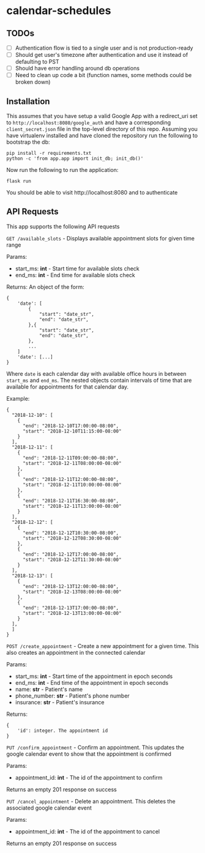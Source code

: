 # calendar-schedules

## TODOs

- [ ] Authentication flow is tied to a single user and is not production-ready
- [ ] Should get user's timezone after authentication and use it instead of defaulting to PST
- [ ] Should have error handling around db operations
- [ ] Need to clean up code a bit (function names, some methods could be broken down)

## Installation

This assumes that you have setup a valid Google App with a redirect_uri set to `http://localhost:8080/google_auth` and have a corresponding `client_secret.json` file in the top-level directory of this repo. Assuming you have virtualenv installed and have cloned the repository run the following to bootstrap the db:

```
pip install -r requirements.txt
python -c 'from app.app import init_db; init_db()'
```

Now run the following to run the application:

```
flask run
```

You should be able to visit http://localhost:8080 and to authenticate

## API Requests

This app supports the following API requests

`GET /available_slots` - Displays available appointment slots for given time range

Params:
- start_ms: **int** - Start time for available slots check
- end_ms: **int** - End time for available slots check

Returns:
An object of the form:
```
{
    'date': [
        {
            "start": "date_str",
            "end": "date_str",
        },{
            "start": "date_str",
            "end": "date_str",
        },
        ...
    ]
    'date': [...]
}
```
Where `date` is each calendar day with available office hours in between `start_ms` and `end_ms`. The nested objects contain intervals of time that are available for appointments for that calendar day.

Example:
```
{
  "2018-12-10": [
    {
      "end": "2018-12-10T17:00:00-08:00",
      "start": "2018-12-10T11:15:00-08:00"
    }
  ],
  "2018-12-11": [
    {
      "end": "2018-12-11T09:00:00-08:00",
      "start": "2018-12-11T08:00:00-08:00"
    },
    {
      "end": "2018-12-11T12:00:00-08:00",
      "start": "2018-12-11T10:00:00-08:00"
    },
    {
      "end": "2018-12-11T16:30:00-08:00",
      "start": "2018-12-11T13:00:00-08:00"
    }
  ],
  "2018-12-12": [
    {
      "end": "2018-12-12T10:30:00-08:00",
      "start": "2018-12-12T08:30:00-08:00"
    },
    {
      "end": "2018-12-12T17:00:00-08:00",
      "start": "2018-12-12T11:30:00-08:00"
    }
  ],
  "2018-12-13": [
    {
      "end": "2018-12-13T12:00:00-08:00",
      "start": "2018-12-13T08:00:00-08:00"
    },
    {
      "end": "2018-12-13T17:00:00-08:00",
      "start": "2018-12-13T13:00:00-08:00"
    }
  ],
  ]
}
```


`POST /create_appointment` - Create a new appointment for a given time. This also creates an appointment in the connected calendar

Params:
- start_ms: **int** - Start time of the appointment in epoch seconds
- end_ms: **int** - End time of the appointment in epoch seconds
- name: **str** - Patient's name
- phone_number: **str** - Patient's phone number
- insurance: **str** - Patient's insurance

Returns:
```
{
    'id': integer. The appointment id
}
```

`PUT /confirm_appointment` - Confirm an appointment. This updates the google calendar event to show that the appointment is confirmed

Params:
- appointment_id: **int** - The id of the appointment to confirm

Returns an empty 201 response on success


`PUT /cancel_appointment` - Delete an appointment. This deletes the associated google calendar event

Params:
- appointment_id: **int** - The id of the appointment to cancel

Returns an empty 201 response on success

